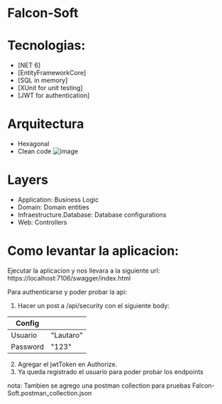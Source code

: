 # Falcon-Soft

# Tecnologias:
* [NET 6] 
* [EntityFrameworkCore]
* [SQL in memory]
* [XUnit for unit testing]
* [JWT for authentication]

# Arquitectura
* Hexagonal
* Clean code
![image](https://user-images.githubusercontent.com/41306563/156865443-e2cf4db2-e861-4af2-8342-b9504aba98ad.png)

# Layers
* Application: Business Logic
* Domain: Domain entities
* Infraestructure.Database: Database configurations
* Web: Controllers

# Como levantar la aplicacion:

Ejecutar la aplicacion y nos llevara a la siguiente url:
https://localhost:7106/swagger/index.html

Para authenticarse y poder probar la api:

1. Hacer un post a /api/security con el siguiente body:

| Config |  |
| ------ | ------ |
| Usuario | "Lautaro" |
| Password | "123" |

2. Agregar el jwtToken en Authorize.
3. Ya queda registrado el usuario para poder probar los endpoints

nota: Tambien se agrego una postman collection para pruebas Falcon-Soft.postman_collection.json
